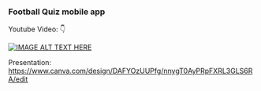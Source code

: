 ### Football Quiz mobile app
Youtube Video: :point_down:

[![IMAGE ALT TEXT HERE](https://img.youtube.com/vi/0KAHAUmvmRM/0.jpg)](https://www.youtube.com/watch?v=0KAHAUmvmRM)


Presentation: https://www.canva.com/design/DAFYOzUUPfg/nnygT0AyPRpFXRL3GLS6RA/edit
